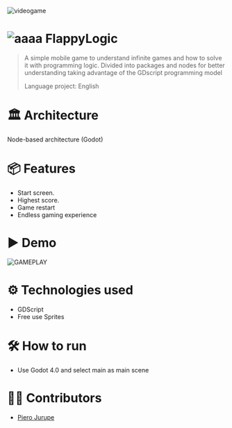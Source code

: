 ![videogame](https://github.com/user-attachments/assets/166427a8-66cf-41e3-8e9e-d716a3203f3c)
# ![aaaa](https://github.com/user-attachments/assets/c2fe82bc-5f1f-4837-8367-944b5a5e4f60) FlappyLogic
> A simple mobile game to understand infinite games and how to solve it with programming logic. 
> Divided into packages and nodes for better understanding taking advantage of the GDscript programming model
>
> Language project: English

# 🏛 Architecture
Node-based architecture (Godot)

# 📦 Features
* Start screen.
* Highest score.
* Game restart
* Endless gaming experience

# ▶ Demo
![GAMEPLAY](https://github.com/user-attachments/assets/5928e480-7135-44f5-adb6-55a639c0ae30)

# ⚙ Technologies used
* GDScript
* Free use Sprites 

# 🛠 How to run
* Use Godot 4.0 and select main as main scene 

# 👷‍♀️ Contributors
* [Piero Jurupe](https://github.com/PieroJurupe)
    
